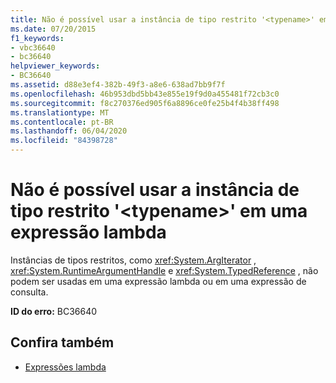 ```yaml
---
title: Não é possível usar a instância de tipo restrito '<typename>' em uma expressão lambda
ms.date: 07/20/2015
f1_keywords:
- vbc36640
- bc36640
helpviewer_keywords:
- BC36640
ms.assetid: d88e3ef4-382b-49f3-a8e6-638ad7bb9f7f
ms.openlocfilehash: 46b953dbd5bb43e855e19f9d0a455481f72cb3c0
ms.sourcegitcommit: f8c270376ed905f6a8896ce0fe25b4f4b38ff498
ms.translationtype: MT
ms.contentlocale: pt-BR
ms.lasthandoff: 06/04/2020
ms.locfileid: "84398728"
---
```

# <a name="instance-of-restricted-type-typename-cannot-be-used-in-a-lambda-expression"></a>Não é possível usar a instância de tipo restrito '\<typename>' em uma expressão lambda
Instâncias de tipos restritos, como <xref:System.ArgIterator> , <xref:System.RuntimeArgumentHandle> e <xref:System.TypedReference> , não podem ser usadas em uma expressão lambda ou em uma expressão de consulta.  
  
 **ID do erro:** BC36640  
  
## <a name="see-also"></a>Confira também

- [Expressões lambda](../programming-guide/language-features/procedures/lambda-expressions.md)
